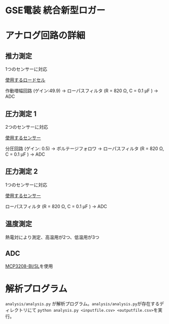 # GSE電装 統合新型ロガー

# アナログ回路の詳細

## 推力測定

1つのセンサーに対応

[使用するロードセル](https://www.te.com/usa-en/product-FC2311-0000-0250-L.html)

作動増幅回路 (ゲイン:49.9) → ローパスフィルタ (R = 820 Ω, C = 0.1 μF ) → ADC

## 圧力測定 1

2つのセンサーに対応

[使用するセンサー](https://www.bdsensors.de/fileadmin/user_upload/Download/Datenblaetter_datasheets/DB_DMK331P_E.pdf)

分圧回路 (ゲイン: 0.5) → ボルテージフォロワ → ローパスフィルタ (R = 820 Ω, C = 0.1 μF ) → ADC

## 圧力測定 2

1つのセンサーに対応

[使用するセンサー](https://www.sayama.com/products/index.php/item?cell003=%E5%9C%A7%E5%8A%9B%E3%82%BB%E3%83%B3%E3%82%B5&cell004=%E3%82%B2%E3%83%BC%E3%82%B8%E5%9C%A7%EF%BC%88%E6%B6%B2%E4%BD%93%EF%BC%89&name=%E3%82%B2%E3%83%BC%E3%82%B8%E5%9C%A7%E8%A8%88+%E5%9C%A7%E5%8A%9B%E3%82%BB%E3%83%B3%E3%82%B5++FSV-010MP&id=3137&label=1)

ローパスフィルタ (R = 820 Ω, C = 0.1 μF ) → ADC

## 温度測定

熱電対により測定、高温用が2つ、低温用が3つ

## ADC
[MCP3208-BI/SL](https://www.digikey.jp/en/products/detail/microchip-technology/MCP3208-BI-SL/319444)を使用

# 解析プログラム

`analysis/analysis.py` が解析プログラム。`analysis/analysis.py`が存在するディレクトリにて `python analysis.py <inputfile.csv> <outputfile.csv>`を実行。